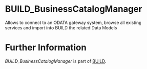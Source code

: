 BUILD_BusinessCatalogManager
===============
Allows to connect to an ODATA gateway system, browse all existing services and import into BUILD the related Data Models

Further Information
======================

*BUILD_BusinessCatalogManager* is part of [BUILD](https://github.com/SAP/BUILD/blob/master/README.md).
